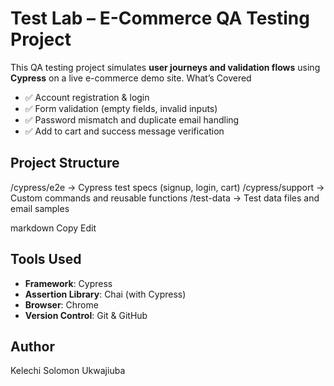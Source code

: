 # Test Lab – E-Commerce QA Testing Project
This QA testing project simulates **user journeys and validation flows** using **Cypress** on a live e-commerce demo site.
 What’s Covered
- ✅ Account registration & login
- ✅ Form validation (empty fields, invalid inputs)
- ✅ Password mismatch and duplicate email handling
- ✅ Add to cart and success message verification

##  Project Structure
/cypress/e2e → Cypress test specs (signup, login, cart)
/cypress/support → Custom commands and reusable functions
/test-data → Test data files and email samples

markdown
Copy
Edit

##  Tools Used
- **Framework**: Cypress
- **Assertion Library**: Chai (with Cypress)
- **Browser**: Chrome
- **Version Control**: Git & GitHub

##  Author
Kelechi Solomon Ukwajiuba


